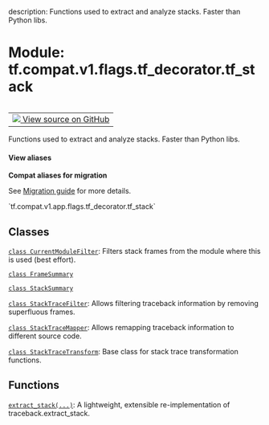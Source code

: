 description: Functions used to extract and analyze stacks.  Faster than Python libs.

<div itemscope itemtype="http://developers.google.com/ReferenceObject">
<meta itemprop="name" content="tf.compat.v1.flags.tf_decorator.tf_stack" />
<meta itemprop="path" content="Stable" />
</div>

# Module: tf.compat.v1.flags.tf_decorator.tf_stack

<!-- Insert buttons and diff -->

<table class="tfo-notebook-buttons tfo-api nocontent" align="left">
<td>
  <a target="_blank" href="https://github.com/tensorflow/tensorflow/blob/r2.3/tensorflow/python/util/tf_stack.py">
    <img src="https://www.tensorflow.org/images/GitHub-Mark-32px.png" />
    View source on GitHub
  </a>
</td>
</table>



Functions used to extract and analyze stacks.  Faster than Python libs.

<section class="expandable">
  <h4 class="showalways">View aliases</h4>
  <p>
<b>Compat aliases for migration</b>
<p>See
<a href="https://www.tensorflow.org/guide/migrate">Migration guide</a> for
more details.</p>
<p>`tf.compat.v1.app.flags.tf_decorator.tf_stack`</p>
</p>
</section>



## Classes

[`class CurrentModuleFilter`](../../../../../tf/compat/v1/flags/tf_decorator/tf_stack/CurrentModuleFilter.md): Filters stack frames from the module where this is used (best effort).

[`class FrameSummary`](../../../../../tf/compat/v1/flags/tf_decorator/tf_stack/FrameSummary.md)

[`class StackSummary`](../../../../../tf/compat/v1/flags/tf_decorator/tf_stack/StackSummary.md)

[`class StackTraceFilter`](../../../../../tf/compat/v1/flags/tf_decorator/tf_stack/StackTraceFilter.md): Allows filtering traceback information by removing superfluous frames.

[`class StackTraceMapper`](../../../../../tf/compat/v1/flags/tf_decorator/tf_stack/StackTraceMapper.md): Allows remapping traceback information to different source code.

[`class StackTraceTransform`](../../../../../tf/compat/v1/flags/tf_decorator/tf_stack/StackTraceTransform.md): Base class for stack trace transformation functions.

## Functions

[`extract_stack(...)`](../../../../../tf/compat/v1/flags/tf_decorator/tf_stack/extract_stack.md): A lightweight, extensible re-implementation of traceback.extract_stack.

